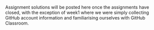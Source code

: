 Assignment solutions will be posted here once the assignments have closed, with the exception of week1 where we were simply collecting GitHub account information and familiarising ourselves with GitHub Classroom.